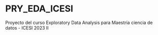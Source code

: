 # PRY_EDA_ICESI
Proyecto del curso Exploratory Data Analysis para Maestria ciencia de datos - ICESI 2023 II
